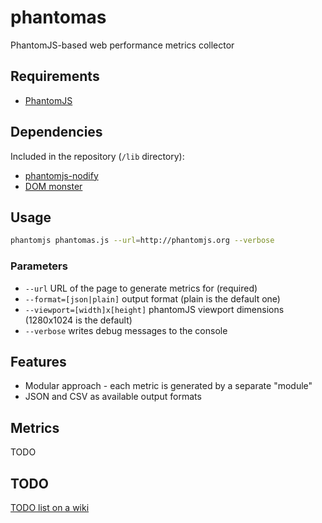 phantomas
=========

PhantomJS-based web performance metrics collector

## Requirements

* [PhantomJS](http://phantomjs.org/)

## Dependencies

Included in the repository (`/lib` directory):

* [phantomjs-nodify](https://github.com/jgonera/phantomjs-nodify)
* [DOM monster](https://github.com/madrobby/dom-monster)

## Usage

``` bash
phantomjs phantomas.js --url=http://phantomjs.org --verbose
```

### Parameters

* `--url` URL of the page to generate metrics for (required)
* `--format=[json|plain]` output format (plain is the default one)
* `--viewport=[width]x[height]` phantomJS viewport dimensions (1280x1024 is the default)
* `--verbose` writes debug messages to the console

## Features

* Modular approach - each metric is generated by a separate "module"
* JSON and CSV as available output formats

## Metrics

TODO

## TODO

[TODO list on a wiki](https://github.com/macbre/phantomas/wiki/TODO)